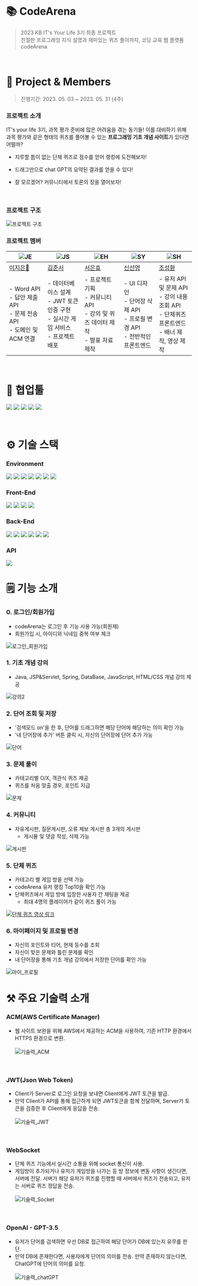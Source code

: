 # 📚 CodeArena

> 2023 KB IT's Your Life 3기 최종 프로젝트<br>
> 친절한 프로그래밍 지식 설명과 재미있는 퀴즈 풀이까지, 코딩 교육 웹 플랫폼 codeArena
<br>

# 📌 Project & Members

> 진행기간: 2023. 05. 03 ~ 2023. 05. 31 (4주)

### 프로젝트 소개


IT's your life 3기, 과목 평가 준비에 많은 어려움을 겪는 동기들!
이를 대비하기 위해 과목 평가와 같은 형태의 퀴즈를 풀어볼 수 있는 **프로그래밍 기초 개념 사이트**가 있다면 어떨까?

- 지루할 틈이 없는 단체 퀴즈로 점수를 얻어 랭킹에 도전해보자! 

- 드래그만으로 chat GPT의 요약된 결과를 얻을 수 있다!

- 잘 모르겠어? 커뮤니티에서 토론의 장을 열어보자! 

<br>

### 프로젝트 구조
![프로젝트 구조](https://github.com/KeyboardWarriorz/codeArena/assets/44528897/b1dd5a15-f792-4e40-8816-370c43a5f21a)
<br>

### 프로젝트 멤버

|![JE](https://github.com/KeyboardWarriorz/codeArena/assets/44528897/94a94c2b-9907-4187-9256-42aa94248f2a)|![JS](https://github.com/KeyboardWarriorz/codeArena/assets/44528897/b1a30d3d-bf2f-42ed-b728-458eb297dfff)|![EH](https://github.com/KeyboardWarriorz/codeArena/assets/44528897/6d24a743-b9b2-428c-9293-c94cc89475d9)|![SY](https://github.com/KeyboardWarriorz/codeArena/assets/44528897/e3ae9da6-e08d-4b12-95ef-2be9d29c74f4)|![SH](https://github.com/KeyboardWarriorz/codeArena/assets/44528897/bea8b070-b5f6-4a5e-a3f7-f7b4b4f2969c)| 
| -------------------------------------------- | ------------------------------------------ | ------------------------------------------------ |  ------------------------------------------ | ------------------------------------------------ |
| [이지은👑](https://github.com/Jieun714) | [김준서](https://github.com/adoo24) | [서은효](https://github.com/seoeunhyo) | [신선영](https://github.com/drsuneamer) | [조성환](https://github.com/Chos1) |
| - Word API<br> - 답안 제출 API<br> - 문제 전송 API<br> - 도메인 및 ACM 연결 | - 데이터베이스 설계<br> - JWT 토큰 인증 구현<br> - 실시간 게임 서비스 <br> - 프로젝트 배포 | - 프로젝트 기획<br> - 커뮤니티 API<br> - 강의 및 퀴즈 데이터 제작<br> - 발표 자료 제작 | - UI 디자인<br> - 단어장 삭제 API<br> - 프로필 변경 API<br> - 전반적인 프론트엔드<br> | - 유저 API 및 문제 API<br> - 강의 내용 조회 API<br> - 단체퀴즈 프론트엔드<br> - 배너 제작, 영상 제작 | 

<br>

#  🤝 협업툴

<img src="https://img.shields.io/badge/git-F05032?style=for-the-badge&logo=git&logoColor=white"> <img src="https://img.shields.io/badge/jirasoftware-0052CC?style=for-the-badge&logo=jirasoftware&logoColor=white"> <img src="https://img.shields.io/badge/Notion-000000?style=for-the-badge&logo=notion&logoColor=white"> <img src="https://img.shields.io/badge/figma-F24E1E?style=for-the-badge&logo=figma&logoColor=white"> <img src="https://img.shields.io/badge/discord-5865F2?style=for-the-badge&logo=discord&logoColor=white">

<br>

# ⚙️ 기술 스택

### **Environment**
<img src="https://img.shields.io/badge/windows-0078D6?style=for-the-badge&logo=windows&logoColor=white"> <img src="https://img.shields.io/badge/macos-000000?style=for-the-badge&logo=macos&logoColor=white"> <img src="https://img.shields.io/badge/intellij-000000?style=for-the-badge&logo=intellijidea&logoColor=white"> <img src="https://img.shields.io/badge/eclipse-2C2255?style=for-the-badge&logo=eclipseide&logoColor=white"> <img src="https://img.shields.io/badge/visual studio code-007ACC?style=for-the-badge&logo=visualstudiocode&logoColor=white"> <img src="https://img.shields.io/badge/postman-FF6C37?style=for-the-badge&logo=postman&logoColor=white"> <img src="https://img.shields.io/badge/amazon aws-232F3E?style=for-the-badge&logo=amazonaws&logoColor=white">

### **Front-End**
<img src="https://img.shields.io/badge/react-61DAFB?style=for-the-badge&logo=react&logoColor=white"> <img src="https://img.shields.io/badge/html5-E34F26?style=for-the-badge&logo=html5&logoColor=white"> <img src="https://img.shields.io/badge/css3-1572B6?style=for-the-badge&logo=css3&logoColor=white"> <img src="https://img.shields.io/badge/javascript-F7DF1E?style=for-the-badge&logo=javascript&logoColor=white">

### **Back-End**
<img src="https://img.shields.io/badge/java 11-0058CC?style=for-the-badge&logo=java&logoColor=white"> <img src="https://img.shields.io/badge/spring boot-6DB33F?style=for-the-badge&logo=springboot&logoColor=white"> <img src="https://img.shields.io/badge/Spring Data JPA-6DB33F?style=for-the-badge&logoColor=white"> <img src="https://img.shields.io/badge/web socket-232F3E?style=for-the-badge&logoColor=white"> <img src="https://img.shields.io/badge/Amazon RDS-527FFF?style=for-the-badge&logo=amazonrds&logoColor=white"> <img src="https://img.shields.io/badge/amazon ec2-FF9900?style=for-the-badge&logo=amazonec2&logoColor=white">

### **API**
<img src="https://img.shields.io/badge/openai-412991?style=for-the-badge&logo=openai&logoColor=white">

<br>

# 🗒️ 기능 소개

### 0. 로그인/회원가입
* codeArena는 로그인 후 기능 사용 가능(회원제)
* 회원가입 시, 아이디와 닉네임 중복 여부 체크<br>

![로그인_회원가입](https://github.com/KeyboardWarriorz/codeArena/assets/44528897/0b9fcbd7-dd8b-4655-9a01-2d80460f2055)


### 1. 기초 개념 강의
* Java, JSP&Servlet, Spring, DataBase, JavaScript, HTML/CSS 개념 강의 제공<br>

![강의2](https://github.com/KeyboardWarriorz/codeArena/assets/44528897/e2c9b289-5304-4385-a29b-86760a600a6a)


### 2. 단어 조회 및 저장
* '검색모드 on'을 한 후, 단어를 드래그하면 해당 단어에 해당하는 의미 확인 가능
* '내 단어장에 추가' 버튼 클릭 시, 자신의 단어장에 단어 추가 가능 <br>

![단어](https://github.com/KeyboardWarriorz/codeArena/assets/44528897/8ef60f92-5378-4241-880e-4f7329f28c5c)


### 3. 문제 풀이
* 카테고리별 O/X, 객관식 퀴즈 제공
* 퀴즈를 처음 맞출 경우, 포인트 지급<br>

![문제](https://github.com/KeyboardWarriorz/codeArena/assets/44528897/c872dde9-712c-4fa1-ace6-ce6c4e149b03)


### 4. 커뮤니티
* 자유게시판, 질문게시판, 오류 제보 게시판 총 3개의 게시판
  * 게시물 및 댓글 작성, 삭제 가능 <br>

![게시판](https://github.com/KeyboardWarriorz/codeArena/assets/44528897/d3890bf8-0313-49ea-9e8c-7f7c3571dfa5)


### 5. 단체 퀴즈
* 카테고리 별 게임 방을 선택 가능
* codeArena 유저 랭킹 Top10을 확인 가능
* 단체퀴즈에서 게임 방에 입장한 사용자 간 채팅을 제공
    * 최대 4명의 플레이어가 같이 퀴즈 풀이 가능 <br>

[![단체 퀴즈 영상 링크](https://img.youtube.com/vi/tb5F7AVgo-c/maxresdefault.jpg)](https://www.youtube.com/watch?v=tb5F7AVgo-c)


### 6. 마이페이지 및 프로필 변경
* 자신의 포인트와 티어, 현재 등수를 조회
* 자신이 맞은 문제와 틀린 문제를 확인
* 내 단어장을 통해 기초 개념 강의에서 저장한 단어를 확인 가능<br>

![마이_프로필](https://github.com/KeyboardWarriorz/codeArena/assets/44528897/f56865a8-6165-43d1-a3e4-1dc138851b45)


# ⚒️ 주요 기술력 소개
### ACM(AWS Certificate Manager)
* 웹 사이트 보완을 위해 AWS에서 제공하는 ACM을 사용하여, 기존 HTTP 환경에서 HTTPS 환경으로 변환.<br><br>
![기술력_ACM](https://github.com/KeyboardWarriorz/codeArena/assets/44528897/88d2ca6f-fe5d-4d98-b4c0-4316af789dc5) <br><br><br>

### JWT(Json Web Token)
* Client가 Server로 로그인 요청을 보내면 Client에게 JWT 토큰을 발급. <br>
* 만약 Client가 API를 통해 접근하게 되면 JWT토큰을 함께 전달하며, Server가 토큰을 검증한 후 Client에게 응답을 전송. <br><br>
![기술력_JWT](https://github.com/KeyboardWarriorz/codeArena/assets/44528897/7598bd86-0f2f-4215-ae57-37e699b1b64e)
<br><br><br>

### WebSocket
* 단체 퀴즈 기능에서 실시간 소통을 위해 socket 통신이 사용. <br>
* 게임방이 추가되거나 유저가 게임방을 나가는 등 방 정보에 변동 사항이 생긴다면, 서버에 전달. 서버가 해당 유저가 퀴즈를 진행할 때 서버에서 퀴즈가 전송되고, 유저는 서버로 퀴즈 정답을 전송. <br><br>
![기술력_Socket](https://github.com/KeyboardWarriorz/codeArena/assets/44528897/6ccf60a1-2b81-49bb-b714-62544b62a8a7)
<br><br><br>

### OpenAI - GPT-3.5
* 유저가 단어를 검색하면 우선 DB로 접근하여 해당 단어가 DB에 있는지 유무를 판단. <br>
* 만약 DB에 존재한다면, 사용자에게 단어의 의미를 전송. 만약 존재하지 않는다면, ChatGPT에 단어의 의미를 요청. <br><br>
![기술력_chatGPT](https://github.com/KeyboardWarriorz/codeArena/assets/44528897/a671fadd-0c68-47f5-894a-43095a2ea8f3)
<br><br><br>

